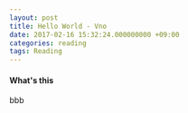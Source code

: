 ```yaml
---
layout: post
title: Hello World - Vno
date: 2017-02-16 15:32:24.000000000 +09:00
categories: reading
tags: Reading
---
```


#### What's this

bbb
